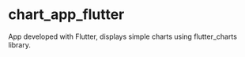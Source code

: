 # chart_app_flutter
App developed with Flutter, displays simple charts using flutter_charts library. 